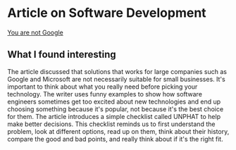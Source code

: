 # Article on Software Development
[You are not Google](https://blog.bradfieldcs.com/you-are-not-google-84912cf44afb)

## What I found interesting
The article discussed that solutions that works for large companies such as Google and Microsoft are not necessarily suitable for small businesses. It's important to think about what you really need before picking your technology. The writer uses funny examples to show how software engineers sometimes get too excited about new technologies and end up choosing something because it's popular, not because it's the best choice for them. The article introduces a simple checklist called UNPHAT to help make better decisions. This checklist reminds us to first understand the problem, look at different options, read up on them, think about their history, compare the good and bad points, and really think about if it's the right fit. 

